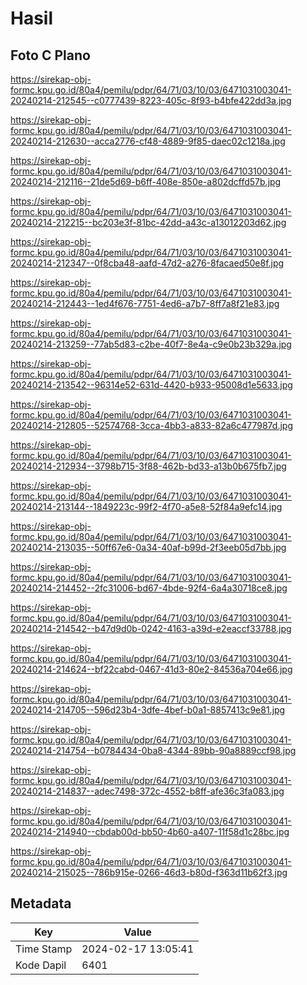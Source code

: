# Hasil

## Foto C Plano

https://sirekap-obj-formc.kpu.go.id/80a4/pemilu/pdpr/64/71/03/10/03/6471031003041-20240214-212545--c0777439-8223-405c-8f93-b4bfe422dd3a.jpg

https://sirekap-obj-formc.kpu.go.id/80a4/pemilu/pdpr/64/71/03/10/03/6471031003041-20240214-212630--acca2776-cf48-4889-9f85-daec02c1218a.jpg

https://sirekap-obj-formc.kpu.go.id/80a4/pemilu/pdpr/64/71/03/10/03/6471031003041-20240214-212116--21de5d69-b6ff-408e-850e-a802dcffd57b.jpg

https://sirekap-obj-formc.kpu.go.id/80a4/pemilu/pdpr/64/71/03/10/03/6471031003041-20240214-212215--bc203e3f-81bc-42dd-a43c-a13012203d62.jpg

https://sirekap-obj-formc.kpu.go.id/80a4/pemilu/pdpr/64/71/03/10/03/6471031003041-20240214-212347--0f8cba48-aafd-47d2-a276-8facaed50e8f.jpg

https://sirekap-obj-formc.kpu.go.id/80a4/pemilu/pdpr/64/71/03/10/03/6471031003041-20240214-212443--1ed4f676-7751-4ed6-a7b7-8ff7a8f21e83.jpg

https://sirekap-obj-formc.kpu.go.id/80a4/pemilu/pdpr/64/71/03/10/03/6471031003041-20240214-213259--77ab5d83-c2be-40f7-8e4a-c9e0b23b329a.jpg

https://sirekap-obj-formc.kpu.go.id/80a4/pemilu/pdpr/64/71/03/10/03/6471031003041-20240214-213542--96314e52-631d-4420-b933-95008d1e5633.jpg

https://sirekap-obj-formc.kpu.go.id/80a4/pemilu/pdpr/64/71/03/10/03/6471031003041-20240214-212805--52574768-3cca-4bb3-a833-82a6c477987d.jpg

https://sirekap-obj-formc.kpu.go.id/80a4/pemilu/pdpr/64/71/03/10/03/6471031003041-20240214-212934--3798b715-3f88-462b-bd33-a13b0b675fb7.jpg

https://sirekap-obj-formc.kpu.go.id/80a4/pemilu/pdpr/64/71/03/10/03/6471031003041-20240214-213144--1849223c-99f2-4f70-a5e8-52f84a9efc14.jpg

https://sirekap-obj-formc.kpu.go.id/80a4/pemilu/pdpr/64/71/03/10/03/6471031003041-20240214-213035--50ff67e6-0a34-40af-b99d-2f3eeb05d7bb.jpg

https://sirekap-obj-formc.kpu.go.id/80a4/pemilu/pdpr/64/71/03/10/03/6471031003041-20240214-214452--2fc31006-bd67-4bde-92f4-6a4a30718ce8.jpg

https://sirekap-obj-formc.kpu.go.id/80a4/pemilu/pdpr/64/71/03/10/03/6471031003041-20240214-214542--b47d9d0b-0242-4163-a39d-e2eaccf33788.jpg

https://sirekap-obj-formc.kpu.go.id/80a4/pemilu/pdpr/64/71/03/10/03/6471031003041-20240214-214624--bf22cabd-0467-41d3-80e2-84536a704e66.jpg

https://sirekap-obj-formc.kpu.go.id/80a4/pemilu/pdpr/64/71/03/10/03/6471031003041-20240214-214705--596d23b4-3dfe-4bef-b0a1-8857413c9e81.jpg

https://sirekap-obj-formc.kpu.go.id/80a4/pemilu/pdpr/64/71/03/10/03/6471031003041-20240214-214754--b0784434-0ba8-4344-89bb-90a8889ccf98.jpg

https://sirekap-obj-formc.kpu.go.id/80a4/pemilu/pdpr/64/71/03/10/03/6471031003041-20240214-214837--adec7498-372c-4552-b8ff-afe36c3fa083.jpg

https://sirekap-obj-formc.kpu.go.id/80a4/pemilu/pdpr/64/71/03/10/03/6471031003041-20240214-214940--cbdab00d-bb50-4b60-a407-11f58d1c28bc.jpg

https://sirekap-obj-formc.kpu.go.id/80a4/pemilu/pdpr/64/71/03/10/03/6471031003041-20240214-215025--786b915e-0266-46d3-b80d-f363d11b62f3.jpg


## Metadata

| Key        | Value               |
| ---------- | ------------------- |
| Time Stamp | 2024-02-17 13:05:41 |
| Kode Dapil | 6401                |



